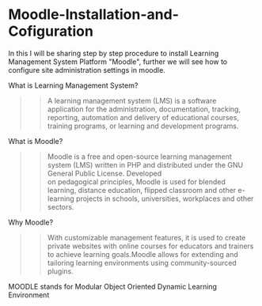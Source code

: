 # Moodle-Installation-and-Cofiguration
In this I will be sharing step by step procedure to install Learning Management System Platform "Moodle", further we will see how to configure site administration settings in moodle. 

What is Learning Management System?
>>A learning management system (LMS) is a software application for the administration, documentation, tracking, reporting, automation and delivery of educational courses, training programs, or learning and development programs.

What is Moodle?
>>Moodle is a free and open-source learning management system (LMS) written in PHP and distributed under the GNU General Public License. Developed on pedagogical principles, Moodle is used for blended learning, distance education, flipped classroom and other e-learning projects in schools, universities, workplaces and other sectors.

Why Moodle?
>>With customizable management features, it is used to create private websites with online courses for educators and trainers to achieve learning goals.Moodle allows for extending and tailoring learning environments using community-sourced plugins.

MOODLE stands for Modular Object Oriented Dynamic Learning Environment

